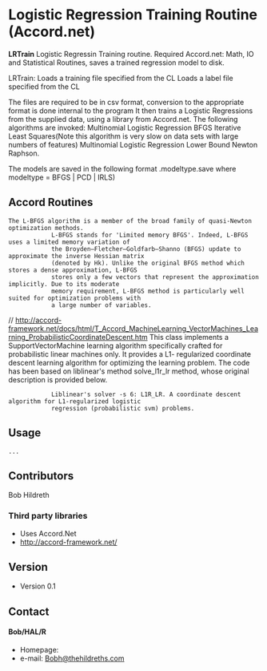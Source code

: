 Logistic Regression Training Routine (Accord.net)
======
**LRTrain** Logistic Regressin Training routine. Required Accord.net: Math, IO and Statistical Routines, saves a 
trained regression model to disk.

LRTrain:
Loads a training file specified from the CL
Loads a label file specified from the CL 

The files are required to be in csv format, conversion to the appropriate format is done internal to the program
It then trains a Logistic Regressions from the supplied data, using a library from Accord.net.  The following algorithms are invoked:
Multinomial Logistic Regression BFGS
Iterative Least Squares(Note this algorithm is very slow on data sets with large numbers of features)
Multinomial Logistic Regression Lower Bound Newton Raphson.

The models are saved in the following format <trainfilename>.modeltype.save where modeltype = BFGS | PCD | IRLS)
  
## Accord Routines

    The L-BFGS algorithm is a member of the broad family of quasi-Newton optimization methods.
                L-BFGS stands for 'Limited memory BFGS'. Indeed, L-BFGS uses a limited memory variation of
                the Broyden–Fletcher–Goldfarb–Shanno (BFGS) update to approximate the inverse Hessian matrix
                (denoted by Hk). Unlike the original BFGS method which stores a dense approximation, L-BFGS
                stores only a few vectors that represent the approximation implicitly. Due to its moderate
                memory requirement, L-BFGS method is particularly well suited for optimization problems with
                a large number of variables. 
               

 // http://accord-framework.net/docs/html/T_Accord_MachineLearning_VectorMachines_Learning_ProbabilisticCoordinateDescent.htm
              This class implements a SupportVectorMachine learning algorithm specifically crafted for
                probabilistic linear machines only. It provides a L1- regularized coordinate descent learning
                algorithm for optimizing the learning problem. The code has been based on liblinear's method
                solve_l1r_lr method, whose original description is provided below.
                
                Liblinear's solver -s 6: L1R_LR. A coordinate descent algorithm for L1-regularized logistic
                regression (probabilistic svm) problems.
               


## Usage
```$ git clone https://github.com/msbobh/LRTrain.git
...
```
## Contributors
Bob Hildreth

### Third party libraries
* Uses Accord.Net 
* http://accord-framework.net/

## Version 
* Version 0.1


## Contact
#### Bob/HAL/R
* Homepage: 
* e-mail: Bobh@thehildreths.com


